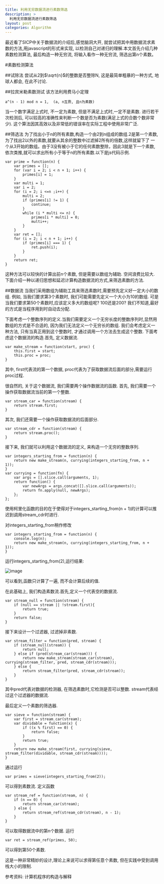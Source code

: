 ```yaml
---
title: 利用无穷数据流进行素数筛选
description: >
  利用无穷数据流进行素数筛选
layout: post
categories: Algorithm
---
```


最近看了SICP中关于数据流的介绍后,感觉脑洞大开, 就尝试把其中用数据流求素数的方法,用javascript的形式来实现, 以检测自己对递归的理解.本文首先介绍几种素数检测算法, 最后构造一种无穷流, 将输入看作一种无穷流, 筛选出第n个素数。

#素数检测算法

##试除法
尝试从2到$\sqrt{n}$的整数是否整除N, 这是最简单粗暴的一种方式, 地球人都会, 在此不讨论.

##拉宾米勒素数测试
该方法利用费马小定理

```
a^(n - 1) mod n = 1,  (a, n互质, 且n为素数)
```

当一个数字满足上式时, 不一定为素数, 但是不满足上式时,一定不是素数. 进行若干次检测后, 可以较高的准确性来判断一个数是否为素数(满足上式的合数个数非常少). 这个算法因其高效以及非常低的错误率在实际工程中使用非常广泛.

##筛选法
为了找出小于n的所有素数,构造一个由2到n组成的数组.2是第一个素数, 为了找出2以外的素数,就要从其余的整数中过滤掉2所有的倍数,这样就留下了
一个从3开始的数组。由于3没有被小于它的任何素数整除，因此3就是下一个素数,依次类推,就可以求出所有小于等于n的所有素数.以下是js代码示例.

```
var prime = function(n) {
	var primes = [];
	for (var i = 2; i < n + 1; i++) {
		primes[i] = 1;
	}
	var multi = 1;
	var i = 2;
	for (i = 2; i <=n ;i++) {
		multi = 2;
		if (primes[i] != 1) {
			continue;
		}
		while (i * multi <= n) {
			primes[i * multi] = 0;
			multi++;
		}
	}
	var ret = [];
	for (i = 2; i < n + 1; i++) {
		if (primes[i] === 1) {
			ret.push(i);
		}
	}
	return ret;
}
```

这种方法可以较快的计算出前n个素数, 但是需要以数组为辅助. 空间浪费比较大. 下面介绍一种以递归思想和延迟计算构造数据流的方式,来筛选素数的方法.

##数据流
当我们采用数组为辅助工具来筛选素数时,需要预先定义好一定大小的数组. 例如, 当我们要求第3个素数时, 我们可能需要先定义一个大小为10的数组. 可是当我们要求第50个素数时,应该定义多大的数组呢? 100还是200? 我们不知道,最好的方式是当程序用到时自动去分配.

下面考虑一个整数序列的定义.当我们需要定义一个无穷长度的整数序列时,显然用数组的方式是不合适的, 因为我们无法定义一个无穷长的数组. 我们会考虑定义一种方法, 只有当真正用到这个整数时, 才通过调用一个方法去生成这个整数.
下面考虑这个数据流的构造.首先, 定义数据流.

```
var make_stream = function(start, proc) {
	this.first = start;
	this.proc = proc;
}
```

其中, first代表流的第一个数据, proc代表为了获取数据流后面的部分,需要运行proc过程.

很自然的, 关于这个数据流, 我们需要两个操作数据流的函数. 首先, 我们需要一个操作获取数据流当前的第一个整数.

```
var stream_car = function(stream) {
	return stream.first;
}
```

其次, 我们还需要一个操作获取数据流的后面部分.

```
var stream_cdr = function(stream) {
	return stream.proc();
}
```

接下来, 我们就可以利用这个数据流的定义, 来构造一个无穷的整数序列.

```
var integers_starting_from = function(n) {
	return new make_stream(n, currying(integers_starting_from, n + 1));
}
var currying = function(fn) {
    var args = [].slice.call(arguments, 1);
    return function() {
        var newArgs = args.concat([].slice.call(arguments));
        return fn.apply(null, newArgs);
    };
};
```

使用柯里化函数的目的在于使得对于integers_starting_from(n + 1)的计算可以推迟到调用stream_cdr时进行.

对integers_starting_from稍作修改

```
var integers_starting_from = function(n) {
	console.log(n);
	return new make_stream(n, currying(integers_starting_from, n + 1));
}
```

运行integers_starting_from(2),运行结果:

![image]({{site.baseurl}}/images/20160121.png)

可以看到,函数只计算了一遍, 而不会计算后续的值.

在此基础上, 我们构造素数流.首先,定义一个代表空的数据流.

```
var stream_null = function(stream) {
	if (null == stream || !stream.first){
		return true;
	}
	return false;
}
```

接下来设计一个过滤器, 过滤掉非素数.

```
var stream_filter = function(pred, stream) {
	if (stream_null(stream)) {
		return null;
	} else if (pred(stream_car(stream))) {
		return new make_stream(stream_car(stream), currying(stream_filter, pred, stream_cdr(stream)));
	} else {
		return stream_filter(pred, stream_cdr(stream));
	}
}
```

其中pred代表对数据的检测器, 在筛选素数时,它检测是否可以整数. stream代表经过这个过滤器的数据流.

最后定义一个素数的筛选器.

```
var sieve = function(stream) {
	var first = stream_car(stream);
	var dividable = function(x) {
		if ((x % first) == 0) {
			return false;
		}
		return true;
	}
	return new make_stream(first, currying(sieve, stream_filter(dividable, stream_cdr(stream))));
}
```

通过运行

```
var primes = sieve(integers_starting_from(2)); 
```

可以得到素数流. 定义函数

```
var stream_ref = function(stream, n) {
	if (n == 0) {
		return stream_car(stream);
	} else {
		return stream_ref(stream_cdr(stream), n - 1);
	}
}
```

可以取得数据流中的第n个数据. 运行

```
var ret = stream_ref(primes, 50);
```

可以得到第50个素数.

这是一种非常精妙的设计,理论上来说可以求得第任意个素数, 但在实践中受到调用栈大小的限制.

参考资料: 计算机程序的构造与解释

